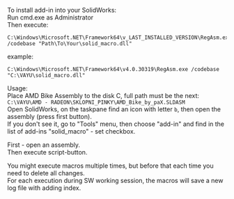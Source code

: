 To install add-in into your SolidWorks:  
Run cmd.exe as Administrator  
Then execute:
```
C:\Windows\Microsoft.NET\Framework64\v_LAST_INSTALLED_VERSION\RegAsm.exe /codebase "Path\To\Your\solid_macro.dll"
```
example:
```
C:\Windows\Microsoft.NET\Framework64\v4.0.30319\RegAsm.exe /codebase "C:\VAYU\solid_macro.dll"
```

Usage:  
Place AMD Bike Assembly to the disk C, full path must be the next:  
`C:\VAYU\AMD - RADEON\SKLOPNI_PINKY\AMD_Bike_by_paX.SLDASM`  
Open SolidWorks, on the taskpane find an icon with letter `b`, then open the assembly (press first button).  
If you don't see it, go to "Tools" menu, then choose "add-in" and find in the list of add-ins "solid_macro" - set checkbox.  

First - open an assembly.  
Then execute script-button.  

You might execute macros multiple times, but before that each time you need to delete all changes.  
For each execution during SW working session, the macros will save a new log file with adding index.  